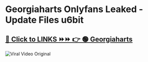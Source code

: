 
 # Georgiaharts Onlyfans Leaked - Update Files u6bit

## <h2><a href="https://clipsfans.com/Georgiaharts&ref=git">🔗 Click to LINKS ⏩⏩ 👉 🟢 Georgiaharts </a></h2>

<a href="https://clipsfans.com/Georgiaharts&ref=git" rel="nofollow" data-target="animated-image.originalLink"><img src="https://i.ibb.co.com/xMMVF88/686577567.gif" alt="Viral Video Original" style="max-width: 100%; display: inline-block;" data-target="animated-image.originalImage"></a>

